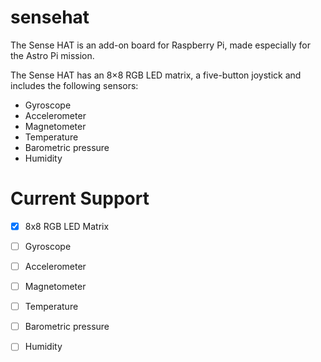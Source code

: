 # sensehat

The Sense HAT is an add-on board for Raspberry Pi, made especially for the Astro Pi mission.

The Sense HAT has an 8×8 RGB LED matrix, a five-button joystick and includes the following sensors:

* Gyroscope
* Accelerometer
* Magnetometer
* Temperature
* Barometric pressure
* Humidity

# Current Support

- [X] 8x8 RGB LED Matrix
- [ ] Gyroscope
- [ ] Accelerometer
- [ ] Magnetometer
- [ ] Temperature
- [ ] Barometric pressure
- [ ] Humidity

